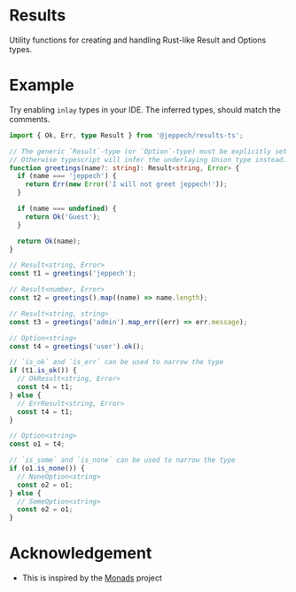 # Results

Utility functions for creating and handling Rust-like Result and Options types.

# Example

Try enabling `inlay` types in your IDE. The inferred types, should match the comments.

```ts
import { Ok, Err, type Result } from '@jeppech/results-ts';

// The generic `Result`-type (or `Option`-type) must be explicitly set on function signatures.
// Otherwise typescript will infer the underlaying Union type instead.
function greetings(name?: string): Result<string, Error> {
  if (name === 'jeppech') {
    return Err(new Error('I will not greet jeppech!'));
  }

  if (name === undefined) {
    return Ok('Guest');
  }

  return Ok(name);
}

// Result<string, Error>
const t1 = greetings('jeppech');

// Result<number, Error>
const t2 = greetings().map((name) => name.length);

// Result<string, string>
const t3 = greetings('admin').map_err((err) => err.message);

// Option<string>
const t4 = greetings('user').ok();

// `is_ok` and `is_err` can be used to narrow the type
if (t1.is_ok()) {
  // OkResult<string, Error>
  const t4 = t1;
} else {
  // ErrResult<string, Error>
  const t4 = t1;
}

// Option<string>
const o1 = t4;

// `is_some` and `is_none` can be used to narrow the type
if (o1.is_none()) {
  // NoneOption<string>
  const o2 = o1;
} else {
  // SomeOption<string>
  const o2 = o1;
}
```

# Acknowledgement

- This is inspired by the [Monads](https://github.com/sniptt-official/monads) project
